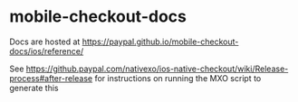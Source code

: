 # mobile-checkout-docs

Docs are hosted at https://paypal.github.io/mobile-checkout-docs/ios/reference/

See https://github.paypal.com/nativexo/ios-native-checkout/wiki/Release-process#after-release for instructions on running the MXO script to generate this
